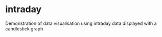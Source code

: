 # intraday
Demonstration of data visualisation using intraday data displayed with a candlestick graph

